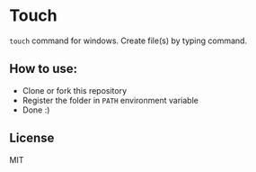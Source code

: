 # Touch
`touch` command for windows. Create file(s) by typing command.

## How to use:
- Clone or fork this repository
- Register the folder in `PATH` environment variable
- Done :)

## License
MIT